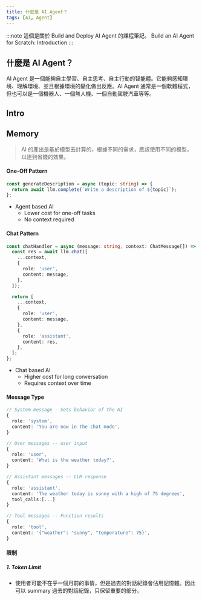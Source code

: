 ```yaml
---
title: 什麼是 AI Agent？
tags: [AI, Agent]
---
```


:::note
這個是關於 Build and Deploy AI Agent 的課程筆記。
Build an AI Agent for Scratch: Introduction
:::

## 什麼是 AI Agent？

AI Agent 是一個能夠自主學習、自主思考、自主行動的智能體。它能夠感知環境、理解環境、並且根據環境的變化做出反應。AI Agent 通常是一個軟體程式，但也可以是一個機器人、一個無人機、一個自動駕駛汽車等等。

## Intro

## Memory

> AI 的產出是基於模型去計算的，根據不同的需求，應該使用不同的模型，以達到省錢的效果。

#### One-Off Pattern

```typescript
const generateDescription = async (topic: string) => {
  return await llm.complete(`Write a description of ${topic}`);
};
```

- Agent based AI
  - Lower cost for one-off tasks
  - No context required

#### Chat Pattern

```typescript
const chatHandler = async (message: string, context: ChatMessage[]) => {
  const res = await llm.chat([
    ...context,
    {
      role: 'user',
      content: message,
    },
  ]);

  return [
    ...context,
    {
      role: 'user',
      content: message,
    },
    {
      role: 'assistant',
      content: res,
    },
  ];
};
```

- Chat based AI
  - Higher cost for long conversation
  - Requires context over time

#### Message Type

```typescript
// System message - Sets behavior of the AI
{
  role: 'system',
  content: 'You are now in the chat mode',
}

// User messages -- user input
{
  role: 'user',
  content: 'What is the weather today?',
}

// Assistant messages -- LLM response
{
  role: 'assistant',
  content: 'The weather today is sunny with a high of 75 degrees',
  tool_calls:[...]
}

// Tool messages -- Function results
{
  role: 'tool',
  content: '{"weather": "sunny", "temperature": 75}',
}
```

#### 限制

##### 1. Token Limit

- 使用者可能不在乎一個月前的事情，但是過去的對話紀錄會佔用記憶體。因此可以 summary 過去的對話紀錄，只保留重要的部分。

